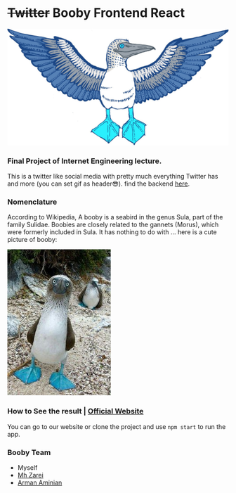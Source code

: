 # ~~Twitter~~ Booby Frontend React
![Hell Yes](images/header_img.jpg)

### Final Project of Internet Engineering lecture.
This is a twitter like social media with pretty much everything Twitter has and more (you can set gif as header😎).
find the backend [here](https://github.com/arman-aminian/twitter-backend). 

### Nomenclature
According to Wikipedia, A booby is a seabird in the genus Sula, part of the family Sulidae. Boobies are closely related to the gannets (Morus), which were formerly included in Sula. It has nothing to do with ...
here is a cute picture of booby:

![Booby](images/booby_img.jpg)

### How to See the result | [Official Website](https://booobier.herokuapp.com)
You can go to our website or clone the project and use `npm start` to run the app.


### Booby Team
- Myself
- [Mh Zarei](https://github.com/mhezarei)
- [Arman Aminian](https://github.com/arman-aminian)

